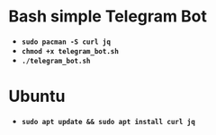 # Bash simple Telegram Bot

- **`sudo pacman -S curl jq`**
- **`chmod +x telegram_bot.sh`**
- **`./telegram_bot.sh`**

# Ubuntu
- **`sudo apt update && sudo apt install curl jq`**
